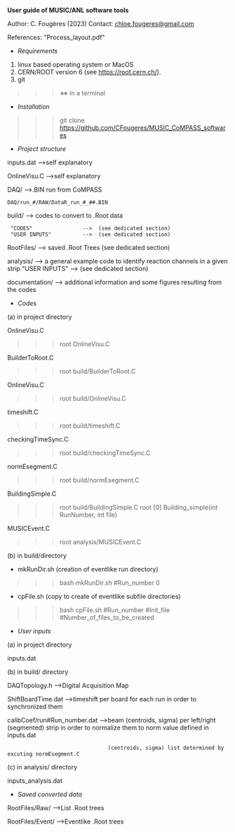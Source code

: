 **User guide of MUSIC/ANL software tools**

Author: C. Fougères (2023)
Contact: chloe.fougeres@gmail.com

References: "Process_layout.pdf"


- *Requirements*
1. linux based operating system or MacOS
2. CERN/ROOT version 6  (see https://root.cern.ch/).
3. git

>>> <=> in a terminal


- *Installation*
>>>  git clone https://github.com/CFougeres/MUSIC_CoMPASS_softwares


- *Project structure*
  
inputs.dat                  -->self explanatory

OnlineVisu.C                -->self explanatory

DAQ/                        -->.BIN run from CoMPASS

    DAQ/run_#/RAW/DataR_run_#_##.BIN
              
build/                      --> codes to convert to .Root data

     "CODES"                -->  (see dedicated section)
     "USER INPUTS"          -->  (see dedicated section)
     
RootFiles/                  --> saved .Root Trees (see dedicated section)

analysis/                   --> a general example code to identify reaction channels in a given strip
     "USER INPUTS"          -->  (see dedicated section)
     
documentation/              --> additional information and some figures resulting from the codes

- *Codes*
  
(a) in project directory

OnlineVisu.C
>>>root OnlineVisu.C

BuilderToRoot.C 
>>>root build/BuilderToRoot.C

OnlineVisu.C 
>>>root build/OnlineVisu.C 

timeshift.C 
>>>root build/timeshift.C 

checkingTimeSync.C 
>>>root build/checkingTimeSync.C 

normEsegment.C 
>>>root build/normEsegment.C 

BuildingSimple.C
>>>root build/BuildingSimple.C
root [0] Building_simple(int RunNumber, int file)

MUSICEvent.C
>>>root analysis/MUSICEvent.C

(b) in build/directory
- mkRunDir.sh   (creation of eventlike run directory)
>>> bash mkRunDir.sh #Run_number 0
- cpFile.sh     (copy to create of eventlike subfile directories)
>>> bash cpFile.sh #Run_number #Init_file #Number_of_files_to_be_created




- *User inputs*

(a) in project directory

inputs.dat

(b) in build/ directory

DAQTopology.h                      -->Digital Acquisition Map

ShiftBoardTime.dat                 -->timeshift per board for each run in order to synchronized them

calibCoef/run#Run_number.dat       -->beam (centroids, sigma) per left/right (segmented) strip in order to normalize them to norm value defined in inputs.dat
                                    
                                    (centroids, sigma) list determined by excuting normEsegment.C 

(c) in analysis/ directory

inputs_analysis.dat

- *Saved converted data*
  
RootFiles/Raw/                 -->List .Root trees

RootFiles/Event/               -->Eventlike .Root trees
